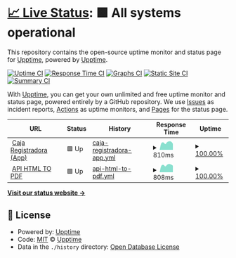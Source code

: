# [📈 Live Status](https://demo.upptime.js.org): <!--live status--> **🟩 All systems operational**

This repository contains the open-source uptime monitor and status page for [Upptime](https://upptime.js.org), powered by [Upptime](https://github.com/upptime/upptime).

[![Uptime CI](https://github.com/Absortian/AbsorStatus/workflows/Uptime%20CI/badge.svg)](https://github.com/Absortian/AbsorStatus/actions?query=workflow%3A%22Uptime+CI%22)
[![Response Time CI](https://github.com/Absortian/AbsorStatus/workflows/Response%20Time%20CI/badge.svg)](https://github.com/Absortian/AbsorStatus/actions?query=workflow%3A%22Response+Time+CI%22)
[![Graphs CI](https://github.com/Absortian/AbsorStatus/workflows/Graphs%20CI/badge.svg)](https://github.com/Absortian/AbsorStatus/actions?query=workflow%3A%22Graphs+CI%22)
[![Static Site CI](https://github.com/Absortian/AbsorStatus/workflows/Static%20Site%20CI/badge.svg)](https://github.com/Absortian/AbsorStatus/actions?query=workflow%3A%22Static+Site+CI%22)
[![Summary CI](https://github.com/Absortian/AbsorStatus/workflows/Summary%20CI/badge.svg)](https://github.com/Absortian/AbsorStatus/actions?query=workflow%3A%22Summary+CI%22)

With [Upptime](https://upptime.js.org), you can get your own unlimited and free uptime monitor and status page, powered entirely by a GitHub repository. We use [Issues](https://github.com/upptime/upptime/issues) as incident reports, [Actions](https://github.com/Absortian/AbsorStatus/actions) as uptime monitors, and [Pages](https://demo.upptime.js.org) for the status page.

<!--start: status pages-->
<!-- This summary is generated by Upptime (https://github.com/upptime/upptime) -->
<!-- Do not edit this manually, your changes will be overwritten -->
<!-- prettier-ignore -->
| URL | Status | History | Response Time | Uptime |
| --- | ------ | ------- | ------------- | ------ |
| <img alt="" src="https://caja.absor.top/media/common/logo/logo.png" height="13"> [Caja Registradora (App)](https://caja.absor.top) | 🟩 Up | [caja-registradora-app.yml](https://github.com/Absortian/AbsorStatus/commits/HEAD/history/caja-registradora-app.yml) | <details><summary><img alt="Response time graph" src="./graphs/caja-registradora-app/response-time-week.png" height="20"> 810ms</summary><br><a href="https://status.absor.top/history/caja-registradora-app"><img alt="Response time 865" src="https://img.shields.io/endpoint?url=https%3A%2F%2Fraw.githubusercontent.com%2FAbsortian%2FAbsorStatus%2FHEAD%2Fapi%2Fcaja-registradora-app%2Fresponse-time.json"></a><br><a href="https://status.absor.top/history/caja-registradora-app"><img alt="24-hour response time 780" src="https://img.shields.io/endpoint?url=https%3A%2F%2Fraw.githubusercontent.com%2FAbsortian%2FAbsorStatus%2FHEAD%2Fapi%2Fcaja-registradora-app%2Fresponse-time-day.json"></a><br><a href="https://status.absor.top/history/caja-registradora-app"><img alt="7-day response time 810" src="https://img.shields.io/endpoint?url=https%3A%2F%2Fraw.githubusercontent.com%2FAbsortian%2FAbsorStatus%2FHEAD%2Fapi%2Fcaja-registradora-app%2Fresponse-time-week.json"></a><br><a href="https://status.absor.top/history/caja-registradora-app"><img alt="30-day response time 1279" src="https://img.shields.io/endpoint?url=https%3A%2F%2Fraw.githubusercontent.com%2FAbsortian%2FAbsorStatus%2FHEAD%2Fapi%2Fcaja-registradora-app%2Fresponse-time-month.json"></a><br><a href="https://status.absor.top/history/caja-registradora-app"><img alt="1-year response time 865" src="https://img.shields.io/endpoint?url=https%3A%2F%2Fraw.githubusercontent.com%2FAbsortian%2FAbsorStatus%2FHEAD%2Fapi%2Fcaja-registradora-app%2Fresponse-time-year.json"></a></details> | <details><summary><a href="https://status.absor.top/history/caja-registradora-app">100.00%</a></summary><a href="https://status.absor.top/history/caja-registradora-app"><img alt="All-time uptime 99.91%" src="https://img.shields.io/endpoint?url=https%3A%2F%2Fraw.githubusercontent.com%2FAbsortian%2FAbsorStatus%2FHEAD%2Fapi%2Fcaja-registradora-app%2Fuptime.json"></a><br><a href="https://status.absor.top/history/caja-registradora-app"><img alt="24-hour uptime 100.00%" src="https://img.shields.io/endpoint?url=https%3A%2F%2Fraw.githubusercontent.com%2FAbsortian%2FAbsorStatus%2FHEAD%2Fapi%2Fcaja-registradora-app%2Fuptime-day.json"></a><br><a href="https://status.absor.top/history/caja-registradora-app"><img alt="7-day uptime 100.00%" src="https://img.shields.io/endpoint?url=https%3A%2F%2Fraw.githubusercontent.com%2FAbsortian%2FAbsorStatus%2FHEAD%2Fapi%2Fcaja-registradora-app%2Fuptime-week.json"></a><br><a href="https://status.absor.top/history/caja-registradora-app"><img alt="30-day uptime 100.00%" src="https://img.shields.io/endpoint?url=https%3A%2F%2Fraw.githubusercontent.com%2FAbsortian%2FAbsorStatus%2FHEAD%2Fapi%2Fcaja-registradora-app%2Fuptime-month.json"></a><br><a href="https://status.absor.top/history/caja-registradora-app"><img alt="1-year uptime 99.91%" src="https://img.shields.io/endpoint?url=https%3A%2F%2Fraw.githubusercontent.com%2FAbsortian%2FAbsorStatus%2FHEAD%2Fapi%2Fcaja-registradora-app%2Fuptime-year.json"></a></details>
| <img alt="" src="https://htmltopdf.absor.top/media/common/logo/logo.png" height="13"> [API HTML TO PDF](https://htmltopdf.absor.top) | 🟩 Up | [api-html-to-pdf.yml](https://github.com/Absortian/AbsorStatus/commits/HEAD/history/api-html-to-pdf.yml) | <details><summary><img alt="Response time graph" src="./graphs/api-html-to-pdf/response-time-week.png" height="20"> 808ms</summary><br><a href="https://status.absor.top/history/api-html-to-pdf"><img alt="Response time 764" src="https://img.shields.io/endpoint?url=https%3A%2F%2Fraw.githubusercontent.com%2FAbsortian%2FAbsorStatus%2FHEAD%2Fapi%2Fapi-html-to-pdf%2Fresponse-time.json"></a><br><a href="https://status.absor.top/history/api-html-to-pdf"><img alt="24-hour response time 790" src="https://img.shields.io/endpoint?url=https%3A%2F%2Fraw.githubusercontent.com%2FAbsortian%2FAbsorStatus%2FHEAD%2Fapi%2Fapi-html-to-pdf%2Fresponse-time-day.json"></a><br><a href="https://status.absor.top/history/api-html-to-pdf"><img alt="7-day response time 808" src="https://img.shields.io/endpoint?url=https%3A%2F%2Fraw.githubusercontent.com%2FAbsortian%2FAbsorStatus%2FHEAD%2Fapi%2Fapi-html-to-pdf%2Fresponse-time-week.json"></a><br><a href="https://status.absor.top/history/api-html-to-pdf"><img alt="30-day response time 790" src="https://img.shields.io/endpoint?url=https%3A%2F%2Fraw.githubusercontent.com%2FAbsortian%2FAbsorStatus%2FHEAD%2Fapi%2Fapi-html-to-pdf%2Fresponse-time-month.json"></a><br><a href="https://status.absor.top/history/api-html-to-pdf"><img alt="1-year response time 764" src="https://img.shields.io/endpoint?url=https%3A%2F%2Fraw.githubusercontent.com%2FAbsortian%2FAbsorStatus%2FHEAD%2Fapi%2Fapi-html-to-pdf%2Fresponse-time-year.json"></a></details> | <details><summary><a href="https://status.absor.top/history/api-html-to-pdf">100.00%</a></summary><a href="https://status.absor.top/history/api-html-to-pdf"><img alt="All-time uptime 99.46%" src="https://img.shields.io/endpoint?url=https%3A%2F%2Fraw.githubusercontent.com%2FAbsortian%2FAbsorStatus%2FHEAD%2Fapi%2Fapi-html-to-pdf%2Fuptime.json"></a><br><a href="https://status.absor.top/history/api-html-to-pdf"><img alt="24-hour uptime 100.00%" src="https://img.shields.io/endpoint?url=https%3A%2F%2Fraw.githubusercontent.com%2FAbsortian%2FAbsorStatus%2FHEAD%2Fapi%2Fapi-html-to-pdf%2Fuptime-day.json"></a><br><a href="https://status.absor.top/history/api-html-to-pdf"><img alt="7-day uptime 100.00%" src="https://img.shields.io/endpoint?url=https%3A%2F%2Fraw.githubusercontent.com%2FAbsortian%2FAbsorStatus%2FHEAD%2Fapi%2Fapi-html-to-pdf%2Fuptime-week.json"></a><br><a href="https://status.absor.top/history/api-html-to-pdf"><img alt="30-day uptime 100.00%" src="https://img.shields.io/endpoint?url=https%3A%2F%2Fraw.githubusercontent.com%2FAbsortian%2FAbsorStatus%2FHEAD%2Fapi%2Fapi-html-to-pdf%2Fuptime-month.json"></a><br><a href="https://status.absor.top/history/api-html-to-pdf"><img alt="1-year uptime 99.46%" src="https://img.shields.io/endpoint?url=https%3A%2F%2Fraw.githubusercontent.com%2FAbsortian%2FAbsorStatus%2FHEAD%2Fapi%2Fapi-html-to-pdf%2Fuptime-year.json"></a></details>

<!--end: status pages-->

[**Visit our status website →**](https://demo.upptime.js.org)

## 📄 License

- Powered by: [Upptime](https://github.com/upptime/upptime)
- Code: [MIT](./LICENSE) © [Upptime](https://upptime.js.org)
- Data in the `./history` directory: [Open Database License](https://opendatacommons.org/licenses/odbl/1-0/)
